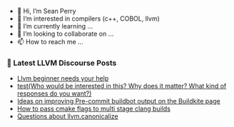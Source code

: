 - 👋 Hi, I’m Sean Perry
- 👀 I’m interested in compilers (c++, COBOL, llvm)
- 🌱 I’m currently learning ...
- 💞️ I’m looking to collaborate on ...
- 📫 How to reach me ...

<!---
s66perry/s66perry is a ✨ special ✨ repository because its `README.md` (this file) appears on your GitHub profile.
You can click the Preview link to take a look at your changes.
--->
### 📕 Latest LLVM Discourse Posts

<!-- DISCOURSE-LLVM:START -->
- [Llvm beginner needs your help](https://discourse.llvm.org/t/llvm-beginner-needs-your-help/79382#post_1)
- [test&lpar;Who would be interested in this? Why does it matter? What kind of responses do you want?&rpar;](https://discourse.llvm.org/t/test-who-would-be-interested-in-this-why-does-it-matter-what-kind-of-responses-do-you-want/79381#post_1)
- [Ideas on improving Pre-commit buildbot output on the Buildkite page](https://discourse.llvm.org/t/ideas-on-improving-pre-commit-buildbot-output-on-the-buildkite-page/79377#post_2)
- [How to pass cmake flags to multi stage clang builds](https://discourse.llvm.org/t/how-to-pass-cmake-flags-to-multi-stage-clang-builds/79262#post_6)
- [Questions about llvm.canonicalize](https://discourse.llvm.org/t/questions-about-llvm-canonicalize/79378#post_1)
<!-- DISCOURSE-LLVM:END -->
